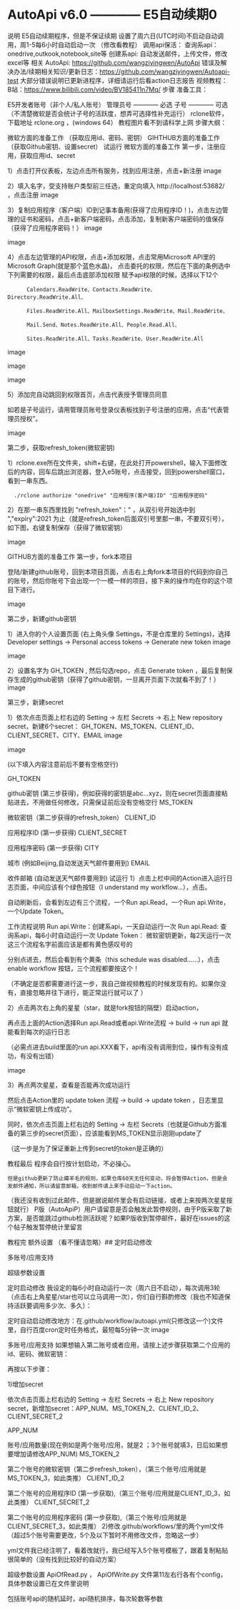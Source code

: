 # AutoApi v6.0 ———— E5自动续期0
说明
E5自动续期程序，但是不保证续期
设置了周六日(UTC时间)不启动自动调用，周1-5每6小时自动启动一次 （修改看教程）
调用api保活：
查询系api：onedrive,outkook,notebook,site等
创建系api: 自动发送邮件，上传文件，修改excel等
相关
AutoApi: https://github.com/wangziyingwen/AutoApi
错误及解决办法/续期相关知识/更新日志：https://github.com/wangziyingwen/Autoapi-test
大部分错误说明已更新进程序，详细请运行后看action日志报告
视频教程：
B站：https://www.bilibili.com/video/BV185411n7Mq/
步骤
准备工具：

E5开发者账号（非个人/私人账号）
管理员号 ———— 必选
子号 ———— 可选 （不清楚微软是否会统计子号的活跃度，想弄可选择性补充运行）
rclone软件，下载地址 rclone.org ，(windows 64）
教程图片看不到请科学上网
步骤大纲：

微软方面的准备工作 （获取应用id、密码、密钥）
GIHTHUB方面的准备工作 （获取Github密钥、设置secret）
试运行
微软方面的准备工作
第一步，注册应用，获取应用id、secret

1）点击打开仪表板，左边点击所有服务，找到应用注册，点击+新注册
image

2）填入名字，受支持账户类型前三任选，重定向填入 http://localhost:53682/ ，点击注册
image

3）复制应用程序（客户端）ID到记事本备用(获得了应用程序ID！)，点击左边管理的证书和密码，点击+新客户端密码，点击添加，复制新客户端密码的值保存（获得了应用程序密码！）
image

image

4）点击左边管理的API权限，点击+添加权限，点击常用Microsoft API里的Microsoft Graph(就是那个蓝色水晶)， 点击委托的权限，然后在下面的条例选中下列需要的权限，最后点击底部添加权限
赋予api权限的时候，选择以下12个

          Calendars.ReadWrite、Contacts.ReadWrite、Directory.ReadWrite.All、
          
          Files.ReadWrite.All、MailboxSettings.ReadWrite、Mail.ReadWrite、
          
          Mail.Send、Notes.ReadWrite.All、People.Read.All、
          
          Sites.ReadWrite.All、Tasks.ReadWrite、User.ReadWrite.All
image

image

image

5）添加完自动跳回到权限首页，点击代表授予管理员同意

如若是子号运行，请用管理员账号登录仪表板找到子号注册的应用，点击“代表管理员授权”。

image

第二步，获取refresh_token(微软密钥)

1）rclone.exe所在文件夹，shift+右键，在此处打开powershell，输入下面修改后的内容，回车后跳出浏览器，登入e5账号，点击接受，回到powershell窗口，看到一串东西。

      ./rclone authorize "onedrive" "应用程序(客户端)ID" "应用程序密码"
2）在那一串东西里找到 "refresh_token"：" ，从双引号开始选中到 ","expiry":2021 为止（就是refresh_token后面双引号里那一串，不要双引号），如下图，右键复制保存（获得了微软密钥）

image

GITHUB方面的准备工作
第一步，fork本项目

登陆/新建github账号，回到本项目页面，点击右上角fork本项目的代码到你自己的账号，然后你账号下会出现一个一模一样的项目，接下来的操作均在你的这个项目下进行。

image

第二步，新建github密钥

1）进入你的个人设置页面 (右上角头像 Settings，不是仓库里的 Settings)，选择 Developer settings -> Personal access tokens -> Generate new token
image

image

2）设置名字为 GH_TOKEN , 然后勾选repo，点击 Generate token ，最后复制保存生成的github密钥（获得了github密钥，一旦离开页面下次就看不到了！）
image

第三步，新建secret

1）依次点击页面上栏右边的 Setting -> 左栏 Secrets -> 右上 New repository secret，新建6个secret： GH_TOKEN、MS_TOKEN、CLIENT_ID、CLIENT_SECRET、CITY、EMAIL
image

image

(以下填入内容注意前后不要有空格空行)

GH_TOKEN

github密钥 (第三步获得)，例如获得的密钥是abc...xyz，则在secret页面直接粘贴进去，不用做任何修改，只需保证前后没有空格空行
MS_TOKEN

微软密钥（第二步获得的refresh_token）
CLIENT_ID

应用程序ID (第一步获得)
CLIENT_SECRET

应用程序密码 (第一步获得)
CITY

城市 (例如Beijing,自动发送天气邮件要用到)
EMAIL

收件邮箱 (自动发送天气邮件要用到)
试运行
1）点击上栏中间的Action进入运行日志页面，中间应该有个绿色按钮（I understand my workflow...），点击。

自动刷新后，会看到左边有三个流程，一个Run api.Read，一个Run api.Write，一个Update Token。

工作流程说明
    Run api.Write：创建系api，一天自动运行一次
    Run api.Read:  查询系api，每6小时自动运行一次
    Update Token： 微软密钥更新，每2天运行一次
这三个流程名字前面应该是都有黄色感叹号的

分别点进去，然后会看到有个黄条（this schedule was disabled......），点击 enable workflow 按钮，三个流程都要按这个！

（不确定是否都需要进行这一步，我自己做视频教程的时候发现有的。如果你没有，直接忽略并往下进行，能正常运行就可以了 ）

2）点击两次右上角的星星（star，就是fork按钮的隔壁）启动action，

再点击上面的Action选择Run api.Read或者api.Write流程 -> build -> run api 就能看到每次的运行日志

（必需点进去build里面的run api.XXX看下，api有没有调用到位，操作有没有成功，有没有出错）

image

3）再点两次星星，查看是否能再次成功运行

然后点击Action里的 update token 流程 -> build -> update token ，日志里显示“微软密钥上传成功”。

同时，依次点击页面上栏右边的 Setting -> 左栏 Secrets（也就是Github方面准备的第三步的secret页面），应该能看到MS_TOKEN显示刚刚update了

（这一步是为了保证重新上传到secret的token是正确的）

教程最后
程序会自行按计划启动，不必操心。

    但是github更新了防止薅羊毛的规则，如果仓库60天无任何变动，将会暂停Action，但是会发邮件通知，所以请留意邮箱，收到邮件请上来手动启动一下action。
   （我还没有收到过此邮件，但是据说邮件里会有启动链接，或者上来按两次星星按钮就行）
P版（AutoApiP）用户请留意是否会触发此暂停规则，由于P版采取了新方案，是否能跳过github检测活跃呢？如果P版收到暂停邮件，最好在issues的这个帖子触发暂停统计里留言

教程完
额外设置 （看不懂请忽略）##
定时启动修改

多账号/应用支持

超级参数设置

定时启动修改
我设定的每6小时自动运行一次（周六日不启动），每次调用3轮（点击右上角星星/star也可以立马调用一次），你们自行斟酌修改（我也不知道保持活跃要调用多少次、多久）：

定时自动启动修改地方：在.github/workflow/autoapi.yml(只修改这一个)文件里，自行百度cron定时任务格式，最短每5分钟一次
image

多账号/应用支持
如果想输入第二账号或者应用，请按上述步骤获取第二个应用的id、密码、微软密钥：

再按以下步骤：

1)增加secret

依次点击页面上栏右边的 Setting -> 左栏 Secrets -> 右上 New repository secret，新增加secret：APP_NUM、MS_TOKEN_2、CLIENT_ID_2、CLIENT_SECRET_2

APP_NUM

账号/应用数量(现在例如是两个账号/应用，就是2 ；3个账号就填3，日后如果想要增加请修改APP_NUM)
MS_TOKEN_2

第二个账号的微软密钥（第二步refresh_token），（第三个账号/应用就是MS_TOKEN_3，如此类推）
CLIENT_ID_2

第二个账号的应用程序ID (第一步获取),（第三个账号/应用就是CLIENT_ID_3，如此类推）
CLIENT_SECRET_2

第二个账号的应用程序密码 (第一步获取),（第三个账号/应用就是CLIENT_SECRET_3，如此类推）
2)修改.github/workflows/里的两个yml文件（超过5个账号需要更改，5个及以下暂时不用修改文件，忽略这一步）

yml文件我已经注明了，看着改就行，我已经写入5个账号模板了，跟着复制粘贴很简单的（没有找到比较好的自动方案）

超级参数设置
ApiOfRead.py ， ApiOfWrite.py 文件第11左右行各有个config，具体参数设置已在文件里说明

包括账号api的随机延时，api随机排序，每次轮数等参数
